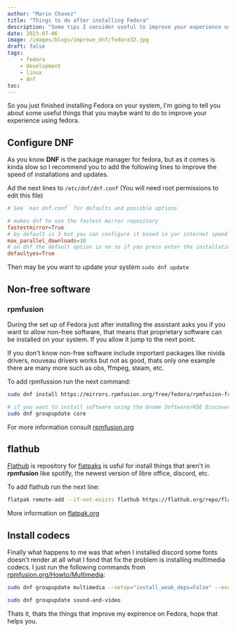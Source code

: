 ```yaml
---
author: "Mario Chavez"
title: "Things to do after installing Fedora"
description: "Some tips I consider useful to improve your experience using Fedora Linux"
date: 2023-07-06
image: /images/blogs/improve_dnf/fedora32.jpg
draft: false
tags:
    - fedora
    - development
    - linux
    - dnf
toc:
---
```


So you just finished installing Fedora on your system, I'm going to tell you about some useful things that you maybe want to do to improve your experience using fedora.

## Configure DNF

As you know **DNF** is the package manager for fedora, but as it comes is kinda slow so I recommend you to add the following lines to improve the speed of installations and updates.

Ad the next lines to `/etc/dnf/dnf.conf` (You will need root permissions to edit this file)

```conf
# See `man dnf.conf` for defaults and possible options

# makes dnf to use the fastest mirror repository
fastestmirror=True
# by default is 3 but you can configure it based in yor internet speed
max_parallel_downloads=10
# on dnf the default option is no so if you press enter the installation will be canceled
defaultyes=True
```

Then may be you want to update your system `sudo dnf update`

## Non-free software

### rpmfusion

During the set up of Fedora just after installing the assistant asks you if you want to allow non-free software, that means that proprietary software can be installed on your system. If you allow it jump to the next point.

If you don't know non-free software include important packages like nivida drivers, nouveau drivers works but not as good, thats only one example there are many more such as obs, ffmpeg, steam, etc.

To add rpmfussion run the next command:

```bash
sudo dnf install https://mirrors.rpmfusion.org/free/fedora/rpmfusion-free-release-$(rpm -E %fedora).noarch.rpm https://mirrors.rpmfusion.org/nonfree/fedora/rpmfusion-nonfree-release-$(rpm -E %fedora).noarch.rpm

# if you want to install software using the Gnome Software/KDE Discover run the next line
sudo dnf groupupdate core
```

For more information consult [rpmfusion.org](https://rpmfusion.org/Configuration#Command_Line_Setup_using_rpm)

## flathub

[Flathub](https://flathub.org/about) is repository for [flatpaks](https://flatpak.org/about/) is usful for install things that aren't in **rpmfusion** like spotify, the newest version of libre office, discord, etc.

To add flathub run the next line:

```bash
flatpak remote-add --if-not-exists flathub https://flathub.org/repo/flathub.flatpakrepo
```

More information on [flatpak.org](https://flatpak.org/setup/Fedora)

## Install codecs

Finally what happens to me was that when I installed discord some fonts doesn't render at all what I fond that fix the problem is installing multimedia codecs. I just run the following commands from [rpmfusion.org/Howto/Multimedia](rpmfusion.org/Howto/Multimedia):

```bash
sudo dnf groupupdate multimedia --setop="install_weak_deps=False" --exclude=PackageKit-gstreamer-plugin

sudo dnf groupupdate sound-and-video
```

Thats it, thats the things that improve my expirence on Fedora, hope that helps you.
